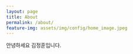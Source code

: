 ```yaml
---
layout: page
title: About
permalink: /about/
feature-img: assets/img/config/home_image.jpeg
---
```


안녕하세요 김정훈입니다. 

